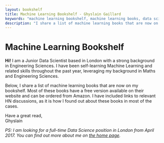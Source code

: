 ```yaml
---
layout: bookshelf
title: Machine Learning Bookshelf - Ghyslain Gaillard
keywords: "machine learning bookshelf, machine learning books, data science books, learn data science, python for machine learning, books, free books"
description: "I share a list of machine learning books that are now on my bookshelf."
---
```


# Machine Learning Bookshelf

**Hi!** I am a Junior Data Scientist based in London with a strong background in Engineering Sciences.
I have been self-learning Machine Learning and related skills throughout the past year, leveraging my background in Maths and Engineering Sciences.

Below, I share a list of machine learning books that are now on my bookshelf. Most of these books have a free version available on their website and can be ordered from Amazon. I have included links to relevant HN discussions, as it is how I found out about these books in most of the cases.

Have a great read,  
Ghyslain

*PS: I am looking for a full-time Data Science position in London from April 2017. You can find out more about me on [the home page](https://www.linkedin.com/in/ghyslaingaillard).*
